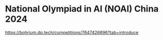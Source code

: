 # National Olympiad in AI (NOAI) China 2024

https://bohrium.dp.tech/competitions/7647426696?tab=introduce
